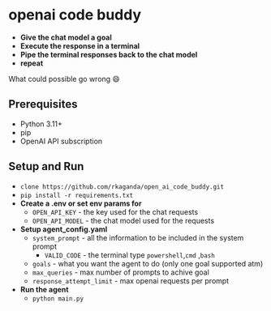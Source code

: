 # openai code buddy

- **Give the chat model a goal**
- **Execute the response in a terminal**
- **Pipe the terminal responses back to the chat model**
- **repeat**

What could possible go wrong 😄

## Prerequisites
- Python 3.11+
- pip 
- OpenAI API subscription

## Setup and Run

- ```clone https://github.com/rkaganda/open_ai_code_buddy.git``` 
- ```pip install -r requirements.txt```
- **Create a .env or set env params for**
    - ```OPEN_API_KEY``` - the key used for the chat requests
    - ```OPEN_API_MODEL``` - the chat model used for the requests
- **Setup agent_config.yaml**
    - ```system_prompt``` - all the information to be included in the system prompt
        - ```VALID_CODE``` - the terminal type ```powershell```,```cmd``` ,```bash```
    - ```goals``` - what you want the agent to do (only one goal supported atm)
    - ```max_queries``` - max number of prompts to achive goal
    - ```response_attempt_limit``` - max openai requests per prompt
- **Run the agent**
    - ```python main.py```

